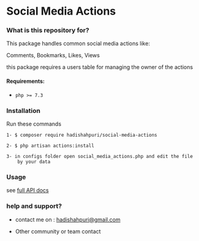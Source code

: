 # Social Media Actions #

### What is this repository for? ###
This package handles common social media actions like: 

Comments, Bookmarks, Likes, Views

this package requires a users table for managing the owner of the actions


#### Requirements:
- `php >= 7.3`

### Installation ###

Run these commands

    1- $ composer require hadishahpuri/social-media-actions
    
    2- $ php artisan actions:install

    3- in configs folder open social_media_actions.php and edit the file 
        by your data

### Usage ###
see [full API docs](https://github.com/hadishahpuri/social_media_actions/Routes/README.md)

### help and support? ###
* contact me on :  [hadishahpuri@gmail.com](mailto:hadishahpuri@gmail.com)

* Other community or team contact